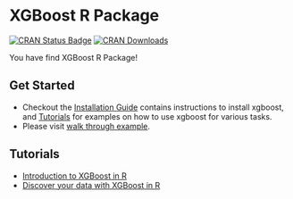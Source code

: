 XGBoost R Package
=================
[![CRAN Status Badge](http://www.r-pkg.org/badges/version/xgboost)](http://cran.r-project.org/web/packages/xgboost)
[![CRAN Downloads](http://cranlogs.r-pkg.org/badges/xgboost)](http://cran.rstudio.com/web/packages/xgboost/index.html)


You have find XGBoost R Package!

Get Started
-----------
* Checkout the [Installation Guide](../build.md) contains instructions to install xgboost, and [Tutorials](#tutorials) for examples on how to use xgboost for various tasks.
* Please visit [walk through example](demo).

Tutorials
---------
- [Introduction to XGBoost in R](xgboostPresentation.md)
- [Discover your data with XGBoost in R](discoverYourData.md)
